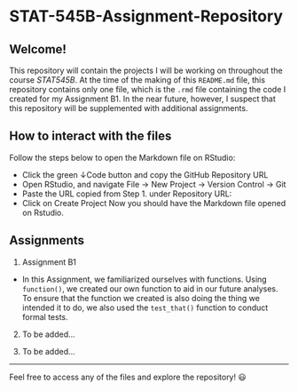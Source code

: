 
# STAT-545B-Assignment-Repository


**Welcome!**
---
This repository will contain the projects I will be working on throughout the course *STAT545B*. At the time of the making of this `README.md` file, this repository contains only one file, which is the `.rmd` file containing the code I created for my Assignment B1. In the near future, however, I suspect that this repository will be supplemented with additional assignments. 


**How to interact with the files**
---
Follow the steps below to open the Markdown file on RStudio:
* Click the green ↓Code button and copy the GitHub Repository URL
* Open RStudio, and navigate File → New Project → Version Control → Git
* Paste the URL copied from Step 1. under Repository URL:
* Click on Create Project Now you should have the Markdown file opened on Rstudio. 


**Assignments**
---
1. Assignment B1
- In this Assignment, we familiarized ourselves with functions. Using `function()`, we created our own function to aid in our future analyses. To ensure that the function we created is also doing the thing we intended it to do, we also used the `test_that()` function to conduct formal tests. 

2. To be added...

3. To be added...

---
Feel free to access any of the files and explore the repository! :smiley:
